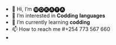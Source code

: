 - 👋 Hi, I’m 🅜🅞🅚🅐🅨🅐
- 👀 I’m interested in 𝐂𝐨𝐝𝐝𝐢𝐧𝐠 𝐥𝐚𝐧𝐠𝐮𝐚𝐠𝐞𝐬
- 🌱 I’m currently learning 𝐜𝐨𝐝𝐝𝐢𝐧𝐠
- 📫 How to reach me #+254 773 567 660
- 

<!---
mokosti/mokosti is a ✨ special ✨ repository because its `README.md` (this file) appears on your GitHub profile.
You can click the Preview link to take a look at your changes.
--->
